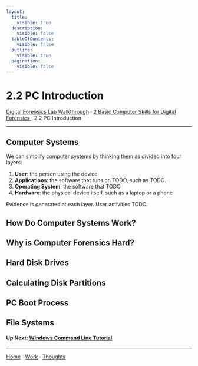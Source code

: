 ```yaml
---
layout:
  title:
    visible: true
  description:
    visible: false
  tableOfContents:
    visible: false
  outline:
    visible: true
  pagination:
    visible: false
---
```


# 2.2 PC Introduction

[Digital Forensics Lab Walkthrough](../) ⋅  [2 Basic Computer Skills for Digital Forensics ](./)⋅ 2.2 PC Introduction

***

## Computer Systems

We can simplify computer systems by thinking them as divided into four layers:
1. **User**: the person using the device
2. **Applications**: the software that runs on TODO, such as TODO.
3. **Operating System**: the software that TODO
4. **Hardware**: the physical device itself, such as a laptop or a phone

Evidence is generated at each layer. User activities TODO.

## How Do Computer Systems Work?

## Why is Computer Forensics Hard?

## Hard Disk Drives

## Calculating Disk Partitions

## PC Boot Process

## File Systems

#### Up Next: [Windows Command Line Tutorial](2.3-windows-command-line-tutorial.md)

***

[Home](https://app.gitbook.com/o/0kO27okC5uVB9ALX3rho/s/036xtfEIzcEdGegONXWM/) ⋅ [Work](https://app.gitbook.com/o/0kO27okC5uVB9ALX3rho/s/WaFS755Q4sf02CxLcghQ/) ⋅ [Thoughts](https://app.gitbook.com/o/0kO27okC5uVB9ALX3rho/s/s4QQPMntQ25hmJToKSOu/)
